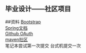 ## 毕业设计——社区项目
##资料 
[Bootstrap](https://v3.bootcss.com/)  
[Spring文档](https://spring.io/guides)  
[Github OAuth](https://developer.github.com/apps/building-oauth-apps/creating-an-oauth-app/)  
[maven社区](https://mvnrepository.com/)  
笔记本尝试第一次提交
台式机提交一次